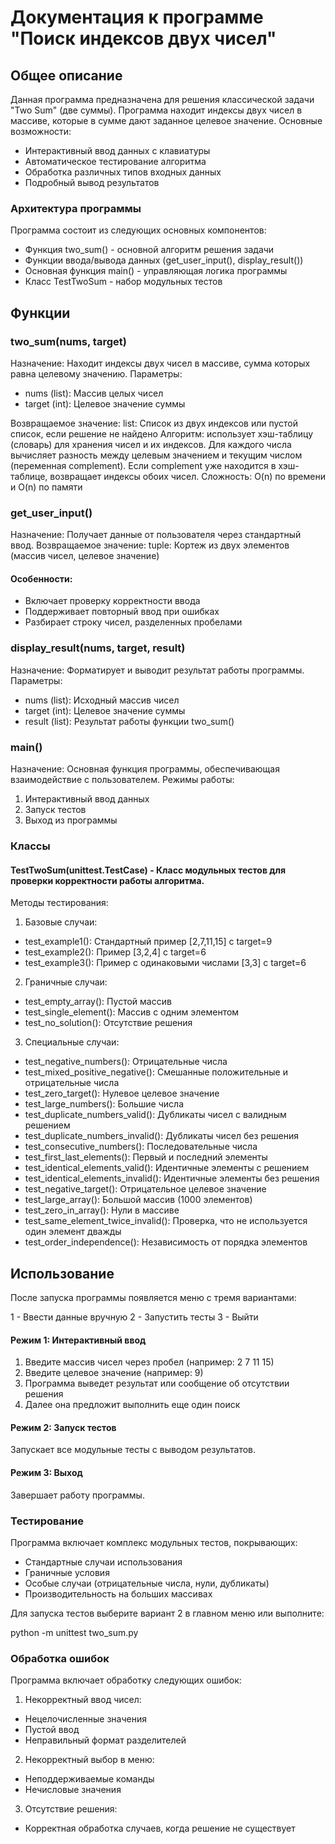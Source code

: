 # Документация к программе "Поиск индексов двух чисел"

## Общее описание

Данная программа предназначена для решения классической задачи "Two Sum" (две суммы). Программа находит индексы двух чисел в массиве, которые в сумме дают заданное целевое значение.
Основные возможности:


* Интерактивный ввод данных с клавиатуры
* Автоматическое тестирование алгоритма
* Обработка различных типов входных данных
* Подробный вывод результатов


### Архитектура программы

Программа состоит из следующих основных компонентов:


* Функция two_sum() - основной алгоритм решения задачи
* Функции ввода/вывода данных (get_user_input(), display_result())
* Основная функция main() - управляющая логика программы
* Класс TestTwoSum - набор модульных тестов


## Функции


### two_sum(nums, target)


Назначение: Находит индексы двух чисел в массиве, сумма которых равна целевому значению.
Параметры:


* nums (list): Массив целых чисел
* target (int): Целевое значение суммы


Возвращаемое значение: list: Список из двух индексов или пустой список, если решение не найдено
Алгоритм: использует хэш-таблицу (словарь) для хранения чисел и их индексов. Для каждого числа вычисляет разность между целевым значением и текущим числом (переменная complement). Если  complement уже находится в хэш-таблице, возвращает индексы обоих чисел.
Сложность: O(n) по времени и O(n) по памяти


### get_user_input()


Назначение: Получает данные от пользователя через стандартный ввод.
Возвращаемое значение: tuple: Кортеж из двух элементов (массив чисел, целевое значение)


#### Особенности:


* Включает проверку корректности ввода
* Поддерживает повторный ввод при ошибках
* Разбирает строку чисел, разделенных пробелами


### display_result(nums, target, result)


Назначение: Форматирует и выводит результат работы программы.
Параметры:


* nums (list): Исходный массив чисел
* target (int): Целевое значение суммы
* result (list): Результат работы функции two_sum()


### main()


Назначение: Основная функция программы, обеспечивающая взаимодействие с пользователем.
Режимы работы:


1. Интерактивный ввод данных
2. Запуск тестов
3. Выход из программы


### Классы


#### TestTwoSum(unittest.TestCase) - Класс модульных тестов для проверки корректности работы алгоритма.


Методы тестирования:
1. Базовые случаи:


* test_example1(): Стандартный пример [2,7,11,15] с target=9
* test_example2(): Пример [3,2,4] с target=6
* test_example3(): Пример с одинаковыми числами [3,3] с target=6


2. Граничные случаи:


* test_empty_array(): Пустой массив
* test_single_element(): Массив с одним элементом
* test_no_solution(): Отсутствие решения


3. Специальные случаи:


* test_negative_numbers(): Отрицательные числа
* test_mixed_positive_negative(): Смешанные положительные и отрицательные числа
* test_zero_target(): Нулевое целевое значение
* test_large_numbers(): Большие числа
* test_duplicate_numbers_valid(): Дубликаты чисел с валидным решением
* test_duplicate_numbers_invalid(): Дубликаты чисел без решения
* test_consecutive_numbers(): Последовательные числа
* test_first_last_elements(): Первый и последний элементы
* test_identical_elements_valid(): Идентичные элементы с решением
* test_identical_elements_invalid(): Идентичные элементы без решения
* test_negative_target(): Отрицательное целевое значение
* test_large_array(): Большой массив (1000 элементов)
* test_zero_in_array(): Нули в массиве
* test_same_element_twice_invalid(): Проверка, что не используется один элемент дважды
* test_order_independence(): Независимость от порядка элементов


## Использование


После запуска программы появляется меню с тремя вариантами:


1 - Ввести данные вручную
2 - Запустить тесты
3 - Выйти


#### Режим 1: Интерактивный ввод


1. Введите массив чисел через пробел (например: 2 7 11 15)
2. Введите целевое значение (например: 9)
3. Программа выведет результат или сообщение об отсутствии решения
4. Далее она предложит выполнить еще один поиск


#### Режим 2: Запуск тестов


Запускает все модульные тесты с выводом результатов.


#### Режим 3: Выход


Завершает работу программы.


### Тестирование


Программа включает комплекс модульных тестов, покрывающих:


* Стандартные случаи использования
* Граничные условия
* Особые случаи (отрицательные числа, нули, дубликаты)
* Производительность на больших массивах


Для запуска тестов выберите вариант 2 в главном меню или выполните:

python -m unittest two_sum.py


### Обработка ошибок


Программа включает обработку следующих ошибок:


1. Некорректный ввод чисел:


* Нецелочисленные значения
* Пустой ввод
* Неправильный формат разделителей


2. Некорректный выбор в меню:


* Неподдерживаемые команды
* Нечисловые значения


3. Отсутствие решения:


* Корректная обработка случаев, когда решение не существует


